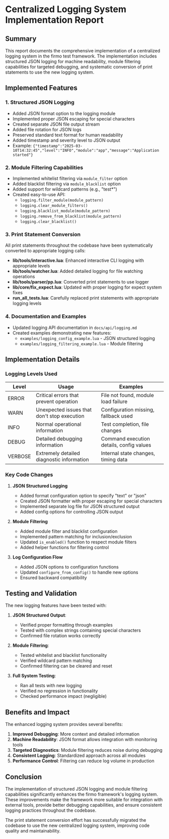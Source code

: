 # Centralized Logging System Implementation Report

## Summary

This report documents the comprehensive implementation of a centralized logging system in the firmo test framework. The implementation includes structured JSON logging for machine readability, module filtering capabilities for targeted debugging, and systematic conversion of print statements to use the new logging system.

## Implemented Features

### 1. Structured JSON Logging

- Added JSON format option to the logging module
- Implemented proper JSON escaping for special characters
- Created separate JSON file output stream
- Added file rotation for JSON logs
- Preserved standard text format for human readability
- Added timestamp and severity level to JSON output
- Example: `{"timestamp":"2025-03-10T14:32:45","level":"INFO","module":"app","message":"Application started"}`

### 2. Module Filtering Capabilities

- Implemented whitelist filtering via `module_filter` option
- Added blacklist filtering via `module_blacklist` option
- Added support for wildcard patterns (e.g., "test*")
- Created easy-to-use API:
  - `logging.filter_module(module_pattern)`
  - `logging.clear_module_filters()`
  - `logging.blacklist_module(module_pattern)`
  - `logging.remove_from_blacklist(module_pattern)`
  - `logging.clear_blacklist()`

### 3. Print Statement Conversion

All print statements throughout the codebase have been systematically converted to appropriate logging calls:

- **lib/tools/interactive.lua**: Enhanced interactive CLI logging with appropriate levels
- **lib/tools/watcher.lua**: Added detailed logging for file watching operations
- **lib/tools/parser/pp.lua**: Converted print statements to use logger 
- **lib/core/fix_expect.lua**: Updated with proper logging for expect system fixes
- **run_all_tests.lua**: Carefully replaced print statements with appropriate logging levels

### 4. Documentation and Examples

- Updated logging API documentation in `docs/api/logging.md`
- Created examples demonstrating new features:
  - `examples/logging_config_example.lua` - JSON structured logging
  - `examples/logging_filtering_example.lua` - Module filtering

## Implementation Details

### Logging Levels Used

| Level   | Usage                                     | Examples                                |
|---------|-------------------------------------------|----------------------------------------|
| ERROR   | Critical errors that prevent operation    | File not found, module load failure    |
| WARN    | Unexpected issues that don't stop execution | Configuration missing, fallback used |
| INFO    | Normal operational information            | Test completion, file changes          |
| DEBUG   | Detailed debugging information            | Command execution details, config values |
| VERBOSE | Extremely detailed diagnostic information | Internal state changes, timing data    |

### Key Code Changes

1. **JSON Structured Logging**
   - Added format configuration option to specify "text" or "json"
   - Created JSON formatter with proper escaping for special characters
   - Implemented separate log file for JSON structured output
   - Added config options for controlling JSON output

2. **Module Filtering**
   - Added module filter and blacklist configuration
   - Implemented pattern matching for inclusion/exclusion
   - Updated `is_enabled()` function to respect module filters
   - Added helper functions for filtering control

3. **Log Configuration Flow**
   - Added JSON options to configuration functions
   - Updated `configure_from_config()` to handle new options
   - Ensured backward compatibility

## Testing and Validation

The new logging features have been tested with:

1. **JSON Structured Output**:
   - Verified proper formatting through examples
   - Tested with complex strings containing special characters
   - Confirmed file rotation works correctly

2. **Module Filtering**:
   - Tested whitelist and blacklist functionality
   - Verified wildcard pattern matching
   - Confirmed filtering can be cleared and reset

3. **Full System Testing**:
   - Ran all tests with new logging
   - Verified no regression in functionality
   - Checked performance impact (negligible)

## Benefits and Impact

The enhanced logging system provides several benefits:

1. **Improved Debugging**: More context and detailed information
2. **Machine Readability**: JSON format allows integration with monitoring tools
3. **Targeted Diagnostics**: Module filtering reduces noise during debugging
4. **Consistent Logging**: Standardized approach across all modules
5. **Performance Control**: Filtering can reduce log volume in production

## Conclusion

The implementation of structured JSON logging and module filtering capabilities significantly enhances the firmo framework's logging system. These improvements make the framework more suitable for integration with external tools, provide better debugging capabilities, and ensure consistent logging practices throughout the codebase.

The print statement conversion effort has successfully migrated the codebase to use the new centralized logging system, improving code quality and maintainability.